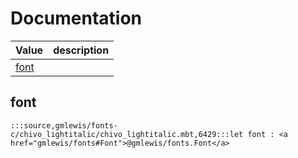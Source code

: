 # Documentation
|Value|description|
|---|---|
|[font](#font)||

## font

```moonbit
:::source,gmlewis/fonts-c/chivo_lightitalic/chivo_lightitalic.mbt,6429:::let font : <a href="gmlewis/fonts#Font">@gmlewis/fonts.Font</a>
```

